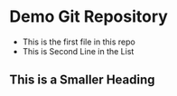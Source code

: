 # Demo Git Repository

* This is the first file in this repo
* This is Second Line in the List

## This is a Smaller Heading
